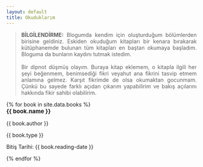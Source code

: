 ```yaml
---
layout: default
title: Okuduklarım
---
```


<blockquote style="text-align: justify;">
    <b>BİLGİLENDİRME:</b> Blogumda kendim için oluşturduğum bölümlerden birisine geldiniz. Eskiden okuduğum kitapları bir kenara bırakarak
    kütüphanemde bulunan tüm kitapları en baştan okumaya başladım. Bloguma da bunların kaydını tutmak istedim.
    <br><br>
    Bir dipnot düşmüş olayım. Buraya kitap eklemem, o kitapla ilgili her şeyi beğenmem, benimsediği fikri veyahut ana fikrini tasvip etmem anlamına gelmez. Karşıt fikrimde de olsa okumaktan gocunmam. Çünkü bu sayede farklı açıdan çıkarım yapabilirim ve bakış açılarını hakkında fikir sahibi olabilirim.
</blockquote>

<div class="book-movie-list-div">
    {% for book in site.data.books %}
        <div class="book-movie-div">
            <img src="{{ book.cover-img }}" alt="">
            <div class="item-info-div">
                <b style="font-size: 15px; margin-bottom: 2px;">{{ book.name }}</b>
                <p>{{ book.author }}</p>
                <span class="item-type">{{ book.type }}</span>
                <p>Bitiş Tarihi: {{ book.reading-date }}</p>
            </div>
        </div>
    {% endfor %}
</div>